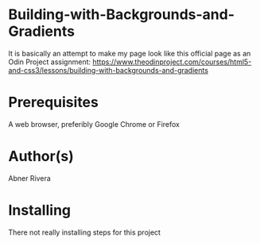 # Building-with-Backgrounds-and-Gradients
It is basically an attempt to make my page look like this official page as an Odin Project assignment: https://www.theodinproject.com/courses/html5-and-css3/lessons/building-with-backgrounds-and-gradients
# Prerequisites
A web browser, preferibly Google Chrome or Firefox
# Author(s)
Abner Rivera
# Installing
There not really installing steps for this project
